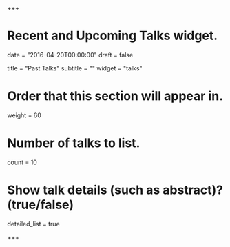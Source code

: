 +++
# Recent and Upcoming Talks widget.

date = "2016-04-20T00:00:00"
draft = false

title = "Past Talks"
subtitle = ""
widget = "talks"

# Order that this section will appear in.
weight = 60

# Number of talks to list.
count = 10

# Show talk details (such as abstract)? (true/false)
detailed_list = true

+++

